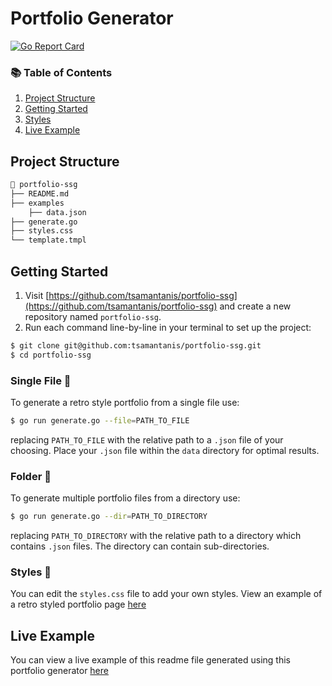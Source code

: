 # Portfolio Generator

[![Go Report Card](https://goreportcard.com/badge/github.com/tsamantanis/portfolio-ssg)](https://goreportcard.com/report/github.com/tsamantanis/portfolio-ssg)

### 📚 Table of Contents

1. [Project Structure](#project-structure)
2. [Getting Started](#getting-started)
3. [Styles](#styles)
4. [Live Example](#live-example)

## Project Structure

```bash
📂 portfolio-ssg
├── README.md
├── examples
    ├── data.json
├── generate.go
├── styles.css
└── template.tmpl
```

## Getting Started

1. Visit [https://github.com/tsamantanis/portfolio-ssg](https://github.com/tsamantanis/portfolio-ssg) and create a new repository named `portfolio-ssg`.
2. Run each command line-by-line in your terminal to set up the project:

```bash
$ git clone git@github.com:tsamantanis/portfolio-ssg.git
$ cd portfolio-ssg
```

### Single File 📄
To generate a retro style portfolio from a single file use:

```bash
$ go run generate.go --file=PATH_TO_FILE 
```

replacing `PATH_TO_FILE` with the relative path to a `.json` file of your choosing. Place your `.json` file within the `data` directory for optimal results.

### Folder 📂
To generate multiple portfolio files from a directory use:

```bash
$ go run generate.go --dir=PATH_TO_DIRECTORY 
```

replacing `PATH_TO_DIRECTORY` with the relative path to a directory which contains `.json` files. The directory can contain sub-directories.

### Styles 🎨

You can edit the `styles.css` file to add your own styles. View an example of a retro styled portfolio page [here](https://tsamantanis.github.io/retro-portfolio/)

## Live Example

You can view a live example of this readme file generated using this portfolio generator [here](https://tsamantanis.github.io/portfolio-ssg/)
